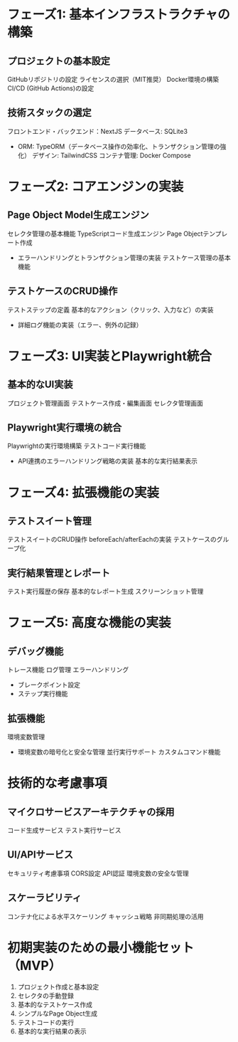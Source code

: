 # フェーズ1: 基本インフラストラクチャの構築
## プロジェクトの基本設定
GitHubリポジトリの設定
ライセンスの選択（MIT推奨）
Docker環境の構築
CI/CD (GitHub Actions)の設定
## 技術スタックの選定
フロントエンド・バックエンド：NextJS
データベース: SQLite3
+ ORM: TypeORM（データベース操作の効率化、トランザクション管理の強化）
デザイン: TailwindCSS
コンテナ管理: Docker Compose
# フェーズ2: コアエンジンの実装
## Page Object Model生成エンジン
セレクタ管理の基本機能
TypeScriptコード生成エンジン
Page Objectテンプレート作成
+ エラーハンドリングとトランザクション管理の実装
テストケース管理の基本機能
## テストケースのCRUD操作
テストステップの定義
基本的なアクション（クリック、入力など）の実装
+ 詳細ログ機能の実装（エラー、例外の記録）
# フェーズ3: UI実装とPlaywright統合
## 基本的なUI実装
プロジェクト管理画面
テストケース作成・編集画面
セレクタ管理画面
## Playwright実行環境の統合
Playwrightの実行環境構築
テストコード実行機能
+ API連携のエラーハンドリング戦略の実装
基本的な実行結果表示
# フェーズ4: 拡張機能の実装
## テストスイート管理
テストスイートのCRUD操作
beforeEach/afterEachの実装
テストケースのグループ化
## 実行結果管理とレポート
テスト実行履歴の保存
基本的なレポート生成
スクリーンショット管理
# フェーズ5: 高度な機能の実装
## デバッグ機能
トレース機能
ログ管理
エラーハンドリング
+ ブレークポイント設定
+ ステップ実行機能
## 拡張機能
環境変数管理
+ 環境変数の暗号化と安全な管理
並行実行サポート
カスタムコマンド機能
# 技術的な考慮事項
## マイクロサービスアーキテクチャの採用
コード生成サービス
テスト実行サービス
## UI/APIサービス
セキュリティ考慮事項
CORS設定
API認証
環境変数の安全な管理
## スケーラビリティ
コンテナ化による水平スケーリング
キャッシュ戦略
非同期処理の活用
# 初期実装のための最小機能セット（MVP）
1. プロジェクト作成と基本設定
2. セレクタの手動登録
3. 基本的なテストケース作成
4. シンプルなPage Object生成
5. テストコードの実行
6. 基本的な実行結果の表示